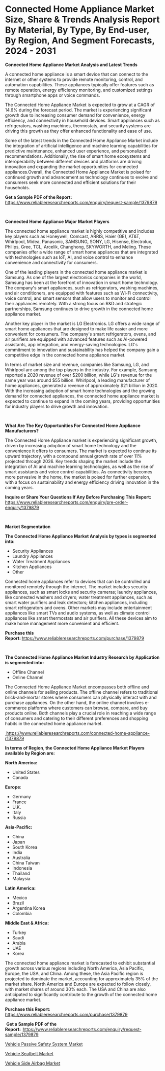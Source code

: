 <p><h1>Connected Home Appliance Market Size, Share & Trends Analysis Report By Material, By Type, By End-user, By Region, And Segment Forecasts, 2024 - 2031</h1></p><p><strong>Connected Home Appliance Market Analysis and Latest Trends</strong></p>
<p><p>A connected home appliance is a smart device that can connect to the internet or other systems to provide remote monitoring, control, and automation capabilities. These appliances typically offer features such as remote operation, energy efficiency monitoring, and customized settings through smartphone apps or voice commands.</p><p>The Connected Home Appliance Market is expected to grow at a CAGR of 14.6% during the forecast period. The market is experiencing significant growth due to increasing consumer demand for convenience, energy efficiency, and connectivity in household devices. Smart appliances such as refrigerators, washing machines, thermostats, and security systems are driving this growth as they offer enhanced functionality and ease of use.</p><p>Some of the latest trends in the Connected Home Appliance Market include the integration of artificial intelligence and machine learning capabilities for predictive maintenance, enhanced user experience, and personalized recommendations. Additionally, the rise of smart home ecosystems and interoperability between different devices and platforms are driving innovation and expanding the market opportunities for connected appliances.Overall, the Connected Home Appliance Market is poised for continued growth and advancement as technology continues to evolve and consumers seek more connected and efficient solutions for their households.</p></p>
<p><strong>Get a Sample PDF of the Report:&nbsp;</strong> <a href="https://www.reliableresearchreports.com/enquiry/request-sample/1379879">https://www.reliableresearchreports.com/enquiry/request-sample/1379879</a></p>
<p>&nbsp;</p>
<p><strong>Connected Home Appliance Major Market Players</strong></p>
<p><p>The connected home appliance market is highly competitive and includes key players such as Honeywell, Comcast, ARRIS, Haier (GE), AT&T, Whirlpool, Midea, Panasonic, SAMSUNG, SONY, LG, Hisense, Electrolux, Philips, Gree, TCL, Arcelik, Changhong, SKYWORTH, and Meling. These companies offer a wide range of smart home appliances that are integrated with technologies such as IoT, AI, and voice control to enhance convenience and connectivity for consumers.</p><p>One of the leading players in the connected home appliance market is Samsung. As one of the largest electronics companies in the world, Samsung has been at the forefront of innovation in smart home technology. The company's smart appliances, such as refrigerators, washing machines, and air conditioners, are equipped with features such as Wi-Fi connectivity, voice control, and smart sensors that allow users to monitor and control their appliances remotely. With a strong focus on R&D and strategic partnerships, Samsung continues to drive growth in the connected home appliance market.</p><p>Another key player in the market is LG Electronics. LG offers a wide range of smart home appliances that are designed to make life easier and more convenient for consumers. The company's smart refrigerators, ovens, and air purifiers are equipped with advanced features such as AI-powered assistants, app integration, and energy-saving technologies. LG's commitment to innovation and sustainability has helped the company gain a competitive edge in the connected home appliance market.</p><p>In terms of market size and revenue, companies like Samsung, LG, and Whirlpool are among the top players in the industry. For example, Samsung reported a 2020 revenue of over $200 billion, while LG's revenue for the same year was around $55 billion. Whirlpool, a leading manufacturer of home appliances, generated a revenue of approximately $21 billion in 2020. With the increasing adoption of smart home technologies and the growing demand for connected appliances, the connected home appliance market is expected to continue to expand in the coming years, providing opportunities for industry players to drive growth and innovation.</p></p>
<p>&nbsp;</p>
<p><strong>What Are The Key Opportunities For Connected Home Appliance Manufacturers?</strong></p>
<p><p>The Connected Home Appliance market is experiencing significant growth, driven by increasing adoption of smart home technology and the convenience it offers to consumers. The market is expected to continue its upward trajectory, with a compound annual growth rate of over 11% projected through 2026. Key trends shaping the market include the integration of AI and machine learning technologies, as well as the rise of smart assistants and voice control capabilities. As connectivity becomes more pervasive in the home, the market is poised for further expansion, with a focus on sustainability and energy efficiency driving innovation in the coming years.</p></p>
<p><strong>Inquire or Share Your Questions If Any Before Purchasing This Report:</strong> <a href="https://www.reliableresearchreports.com/enquiry/pre-order-enquiry/1379879">https://www.reliableresearchreports.com/enquiry/pre-order-enquiry/1379879</a></p>
<p>&nbsp;</p>
<p><strong>Market Segmentation</strong></p>
<p><strong>The Connected Home Appliance Market Analysis by types is segmented into:</strong></p>
<p><ul><li>Security Appliances</li><li>Laundry Appliances</li><li>Water Treatment Appliances</li><li>Kitchen Appliances</li><li>Other</li></ul></p>
<p><p>Connected home appliances refer to devices that can be controlled and monitored remotely through the internet. The market includes security appliances, such as smart locks and security cameras; laundry appliances, like connected washers and dryers; water treatment appliances, such as smart water purifiers and leak detectors; kitchen appliances, including smart refrigerators and ovens. Other markets may include entertainment appliances like smart TVs and audio systems, as well as climate control appliances like smart thermostats and air purifiers. All these devices aim to make home management more convenient and efficient.</p></p>
<p><strong>Purchase this Report:&nbsp;</strong><a href="https://www.reliableresearchreports.com/purchase/1379879">https://www.reliableresearchreports.com/purchase/1379879</a></p>
<p>&nbsp;</p>
<p><strong>The Connected Home Appliance Market Industry Research by Application is segmented into:</strong></p>
<p><ul><li>Offline Channel</li><li>Online Channel</li></ul></p>
<p><p>The Connected Home Appliance Market encompasses both offline and online channels for selling products. The offline channel refers to traditional brick-and-mortar stores where consumers can physically interact with and purchase appliances. On the other hand, the online channel involves e-commerce platforms where customers can browse, compare, and buy products online. Both channels play a crucial role in reaching a wide range of consumers and catering to their different preferences and shopping habits in the connected home appliance market.</p></p>
<p><a href="https://www.reliableresearchreports.com/connected-home-appliance-r1379879">&nbsp;https://www.reliableresearchreports.com/connected-home-appliance-r1379879</a></p>
<p><strong>In terms of Region, the Connected Home Appliance Market Players available by Region are:</strong></p>
<p>
    <p> <strong> North America: </strong>
        <ul>
            <li>United States</li>
            <li>Canada</li>
        </ul>
        </p> 
    <p> <strong> Europe: </strong>
        <ul>
            <li>Germany</li>
            <li>France</li>
            <li>U.K.</li>
            <li>Italy</li>
            <li>Russia</li>
        </ul>
        </p> 
    <p> <strong> Asia-Pacific: </strong>
        <ul>
            <li>China</li>
            <li>Japan</li>
            <li>South Korea</li>
            <li>India</li>
            <li>Australia</li>
            <li>China Taiwan</li>
            <li>Indonesia</li>
            <li>Thailand</li>
            <li>Malaysia</li>
        </ul>
        </p> 
    <p> <strong> Latin America: </strong>
        <ul>
            <li>Mexico</li>
            <li>Brazil</li>
            <li>Argentina Korea</li>
            <li>Colombia</li>
        </ul>
        </p> 
    <p> <strong> Middle East & Africa: </strong>
        <ul>
            <li>Turkey</li>
            <li>Saudi</li>
            <li>Arabia</li>
            <li>UAE</li>
            <li>Korea</li>
        </ul>
    </p>
    </p>
<p><p>The connected home appliance market is forecasted to exhibit substantial growth across various regions including North America, Asia Pacific, Europe, the USA, and China. Among these, the Asia Pacific region is projected to dominate the market, accounting for approximately 35% of the market share. North America and Europe are expected to follow closely, with market shares of around 30% each. The USA and China are also anticipated to significantly contribute to the growth of the connected home appliance market.</p></p>
<p><strong>Purchase this Report: </strong><a href="https://www.reliableresearchreports.com/purchase/1379879">https://www.reliableresearchreports.com/purchase/1379879</a></p>
<p>&nbsp;<strong>Get a Sample PDF of the Report:&nbsp;&nbsp;</strong><a href="https://www.reliableresearchreports.com/enquiry/request-sample/1379879">https://www.reliableresearchreports.com/enquiry/request-sample/1379879</a></p>
<p><strong></strong></p>
<p><p><a href="https://www.linkedin.com/pulse/vehicle-passive-safety-system-market-share-amp-new-trends-knuae?trackingId=hgZjcfARys1yIUXflCB6Vw%3D%3D">Vehicle Passive Safety System Market</a></p><p><a href="https://www.linkedin.com/pulse/vehicle-seatbelt-market-size-trends-growth-outlook-forecasted-jgdle?trackingId=jmvYwjhuj%2FkPLOtUKDzxsA%3D%3D">Vehicle Seatbelt Market</a></p><p><a href="https://www.linkedin.com/pulse/vehicle-side-airbag-market-size-growth-forecast-from-xthwe?trackingId=vrvPtSFnRQ6wYHwXXu%2F1GQ%3D%3D">Vehicle Side Airbag Market</a></p></p>
